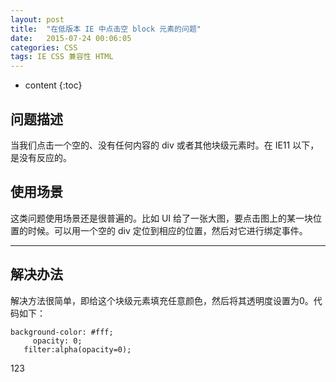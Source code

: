```yaml
---
layout: post
title:  "在低版本 IE 中点击空 block 元素的问题"
date:   2015-07-24 00:06:05
categories: CSS
tags: IE CSS 兼容性 HTML
---
```


* content
{:toc}

## 问题描述

当我们点击一个空的、没有任何内容的 div 或者其他块级元素时。在 IE11 以下，是没有反应的。





## 使用场景

这类问题使用场景还是很普遍的。比如 UI 给了一张大图，要点击图上的某一块位置的时候。可以用一个空的 div 定位到相应的位置，然后对它进行绑定事件。

---

## 解决办法

解决方法很简单，即给这个块级元素填充任意颜色，然后将其透明度设置为0。代码如下：


	background-color: #fff;
         opacity: 0;
       filter:alpha(opacity=0);
       
       
  123
